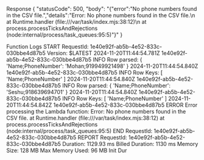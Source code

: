 Response
{
  "statusCode": 500,
  "body": "{\"error\":\"No phone numbers found in the CSV file.\",\"details\":\"Error: No phone numbers found in the CSV file.\\n    at Runtime.handler (file:///var/task/index.mjs:38:12)\\n    at process.processTicksAndRejections (node:internal/process/task_queues:95:5)\"}"
}

Function Logs
START RequestId: 1e40e92f-ab5b-4e52-833c-030bbe4d87b5 Version: $LATEST
2024-11-20T11:44:54.781Z	1e40e92f-ab5b-4e52-833c-030bbe4d87b5	INFO	Row parsed: { 'Name;PhoneNumber': 'Mohan;919949921498' }
2024-11-20T11:44:54.840Z	1e40e92f-ab5b-4e52-833c-030bbe4d87b5	INFO	Row Keys: [ 'Name;PhoneNumber' ]
2024-11-20T11:44:54.840Z	1e40e92f-ab5b-4e52-833c-030bbe4d87b5	INFO	Row parsed: { 'Name;PhoneNumber': 'Seshu;918639694701' }
2024-11-20T11:44:54.840Z	1e40e92f-ab5b-4e52-833c-030bbe4d87b5	INFO	Row Keys: [ 'Name;PhoneNumber' ]
2024-11-20T11:44:54.842Z	1e40e92f-ab5b-4e52-833c-030bbe4d87b5	ERROR	Error processing the Lambda function: Error: No phone numbers found in the CSV file.
    at Runtime.handler (file:///var/task/index.mjs:38:12)
    at process.processTicksAndRejections (node:internal/process/task_queues:95:5)
END RequestId: 1e40e92f-ab5b-4e52-833c-030bbe4d87b5
REPORT RequestId: 1e40e92f-ab5b-4e52-833c-030bbe4d87b5	Duration: 1129.93 ms	Billed Duration: 1130 ms	Memory Size: 128 MB	Max Memory Used: 96 MB	Init Dur
